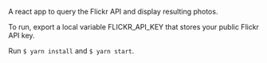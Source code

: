 A react app to query the Flickr API and display resulting photos.

To run, export a local variable FLICKR_API_KEY that stores your public Flickr API key.

Run `$ yarn install` and `$ yarn start`.
